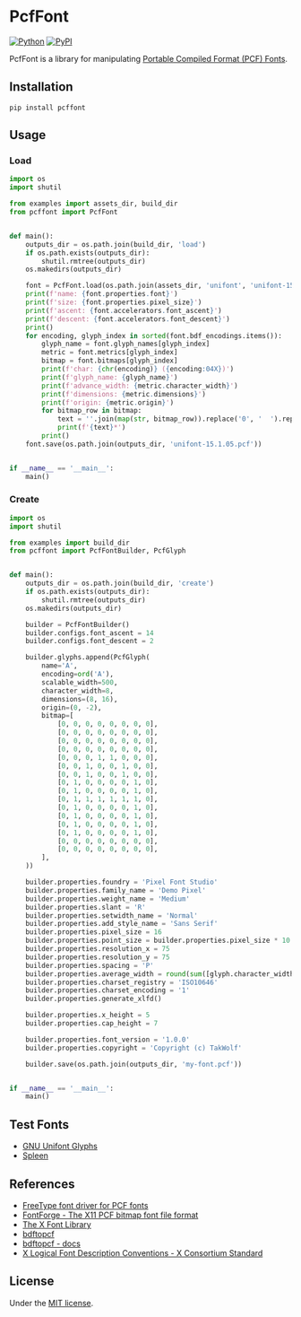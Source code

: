 # PcfFont

[![Python](https://img.shields.io/badge/python-3.10-brightgreen)](https://www.python.org)
[![PyPI](https://img.shields.io/pypi/v/pcffont)](https://pypi.org/project/pcffont/)

PcfFont is a library for manipulating [Portable Compiled Format (PCF) Fonts](https://en.wikipedia.org/wiki/Portable_Compiled_Format).

## Installation

```shell
pip install pcffont
```

## Usage

### Load

```python
import os
import shutil

from examples import assets_dir, build_dir
from pcffont import PcfFont


def main():
    outputs_dir = os.path.join(build_dir, 'load')
    if os.path.exists(outputs_dir):
        shutil.rmtree(outputs_dir)
    os.makedirs(outputs_dir)

    font = PcfFont.load(os.path.join(assets_dir, 'unifont', 'unifont-15.1.05.pcf'))
    print(f'name: {font.properties.font}')
    print(f'size: {font.properties.pixel_size}')
    print(f'ascent: {font.accelerators.font_ascent}')
    print(f'descent: {font.accelerators.font_descent}')
    print()
    for encoding, glyph_index in sorted(font.bdf_encodings.items()):
        glyph_name = font.glyph_names[glyph_index]
        metric = font.metrics[glyph_index]
        bitmap = font.bitmaps[glyph_index]
        print(f'char: {chr(encoding)} ({encoding:04X})')
        print(f'glyph_name: {glyph_name}')
        print(f'advance_width: {metric.character_width}')
        print(f'dimensions: {metric.dimensions}')
        print(f'origin: {metric.origin}')
        for bitmap_row in bitmap:
            text = ''.join(map(str, bitmap_row)).replace('0', '  ').replace('1', '██')
            print(f'{text}*')
        print()
    font.save(os.path.join(outputs_dir, 'unifont-15.1.05.pcf'))


if __name__ == '__main__':
    main()
```

### Create

```python
import os
import shutil

from examples import build_dir
from pcffont import PcfFontBuilder, PcfGlyph


def main():
    outputs_dir = os.path.join(build_dir, 'create')
    if os.path.exists(outputs_dir):
        shutil.rmtree(outputs_dir)
    os.makedirs(outputs_dir)

    builder = PcfFontBuilder()
    builder.configs.font_ascent = 14
    builder.configs.font_descent = 2

    builder.glyphs.append(PcfGlyph(
        name='A',
        encoding=ord('A'),
        scalable_width=500,
        character_width=8,
        dimensions=(8, 16),
        origin=(0, -2),
        bitmap=[
            [0, 0, 0, 0, 0, 0, 0, 0],
            [0, 0, 0, 0, 0, 0, 0, 0],
            [0, 0, 0, 0, 0, 0, 0, 0],
            [0, 0, 0, 0, 0, 0, 0, 0],
            [0, 0, 0, 1, 1, 0, 0, 0],
            [0, 0, 1, 0, 0, 1, 0, 0],
            [0, 0, 1, 0, 0, 1, 0, 0],
            [0, 1, 0, 0, 0, 0, 1, 0],
            [0, 1, 0, 0, 0, 0, 1, 0],
            [0, 1, 1, 1, 1, 1, 1, 0],
            [0, 1, 0, 0, 0, 0, 1, 0],
            [0, 1, 0, 0, 0, 0, 1, 0],
            [0, 1, 0, 0, 0, 0, 1, 0],
            [0, 1, 0, 0, 0, 0, 1, 0],
            [0, 0, 0, 0, 0, 0, 0, 0],
            [0, 0, 0, 0, 0, 0, 0, 0],
        ],
    ))

    builder.properties.foundry = 'Pixel Font Studio'
    builder.properties.family_name = 'Demo Pixel'
    builder.properties.weight_name = 'Medium'
    builder.properties.slant = 'R'
    builder.properties.setwidth_name = 'Normal'
    builder.properties.add_style_name = 'Sans Serif'
    builder.properties.pixel_size = 16
    builder.properties.point_size = builder.properties.pixel_size * 10
    builder.properties.resolution_x = 75
    builder.properties.resolution_y = 75
    builder.properties.spacing = 'P'
    builder.properties.average_width = round(sum([glyph.character_width * 10 for glyph in builder.glyphs]) / len(builder.glyphs))
    builder.properties.charset_registry = 'ISO10646'
    builder.properties.charset_encoding = '1'
    builder.properties.generate_xlfd()

    builder.properties.x_height = 5
    builder.properties.cap_height = 7

    builder.properties.font_version = '1.0.0'
    builder.properties.copyright = 'Copyright (c) TakWolf'

    builder.save(os.path.join(outputs_dir, 'my-font.pcf'))


if __name__ == '__main__':
    main()
```

## Test Fonts

- [GNU Unifont Glyphs](https://unifoundry.com/unifont/index.html)
- [Spleen](https://github.com/fcambus/spleen)

## References

- [FreeType font driver for PCF fonts](https://github.com/freetype/freetype/tree/master/src/pcf)
- [FontForge - The X11 PCF bitmap font file format](https://fontforge.org/docs/techref/pcf-format.html)
- [The X Font Library](https://www.x.org/releases/current/doc/libXfont/fontlib.html)
- [bdftopcf](https://gitlab.freedesktop.org/xorg/util/bdftopcf)
- [bdftopcf - docs](https://www.x.org/releases/current/doc/man/man1/bdftopcf.1.xhtml)
- [X Logical Font Description Conventions - X Consortium Standard](https://www.x.org/releases/current/doc/xorg-docs/xlfd/xlfd.html)

## License

Under the [MIT license](LICENSE).
